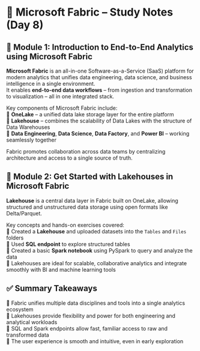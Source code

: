 
# 📘 Microsoft Fabric – Study Notes (Day 8)

## 🔷 Module 1: Introduction to End-to-End Analytics using Microsoft Fabric

**Microsoft Fabric** is an all-in-one Software-as-a-Service (SaaS) platform for modern analytics that unifies data engineering, data science, and business intelligence in a single environment.  
It enables **end-to-end data workflows** – from ingestion and transformation to visualization – all in one integrated stack.

Key components of Microsoft Fabric include:  
🔹 **OneLake** – a unified data lake storage layer for the entire platform  
🔹 **Lakehouse** – combines the scalability of Data Lakes with the structure of Data Warehouses  
🔹 **Data Engineering**, **Data Science**, **Data Factory**, and **Power BI** – working seamlessly together  

Fabric promotes collaboration across data teams by centralizing architecture and access to a single source of truth.

## 🔷 Module 2: Get Started with Lakehouses in Microsoft Fabric

**Lakehouse** is a central data layer in Fabric built on OneLake, allowing structured and unstructured data storage using open formats like Delta/Parquet.  

Key concepts and hands-on exercises covered:  
🔹 Created a **Lakehouse** and uploaded datasets into the `Tables` and `Files` folders  
🔹 Used **SQL endpoint** to explore structured tables  
🔹 Created a basic **Spark notebook** using PySpark to query and analyze the data  
🔹 Lakehouses are ideal for scalable, collaborative analytics and integrate smoothly with BI and machine learning tools

## ✅ Summary Takeaways

🔹 Fabric unifies multiple data disciplines and tools into a single analytics ecosystem  
🔹 Lakehouses provide flexibility and power for both engineering and analytical workloads  
🔹 SQL and Spark endpoints allow fast, familiar access to raw and transformed data  
🔹 The user experience is smooth and intuitive, even in early exploration
